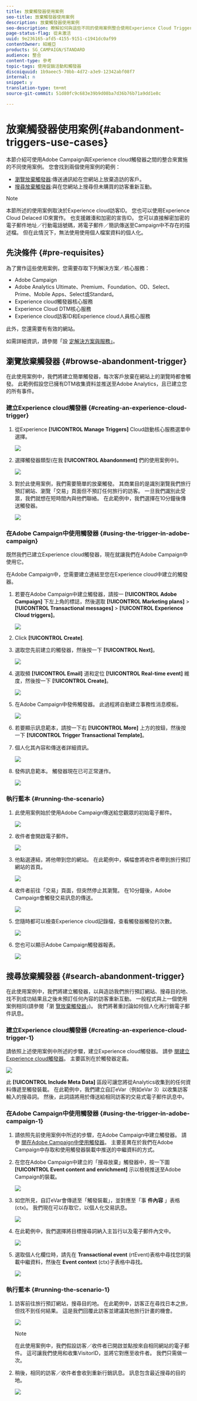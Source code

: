 ```yaml
---
title: 放棄觸發器使用案例
seo-title: 放棄觸發器使用案例
description: 放棄觸發器使用案例
seo-description: 瞭解如何與這些不同的使用案例整合使用Experience Cloud Triggers。
page-status-flag: 從未激活
uuid: 9e236165-afd5-4155-9151-c1941dc0af99
contentOwner: 紹維亞
products: SG_CAMPAIGN/STANDARD
audience: 整合
content-type: 參考
topic-tags: 使用促銷活動和觸發器
discoiquuid: 1b9aeec5-70bb-4d72-a3e9-12342abf08f7
internal: n
snippet: y
translation-type: tm+mt
source-git-commit: 51d80fc9c683e39b9d08ba7d36b76b71a9dd1e8c

---
```



# 放棄觸發器使用案例{#abandonment-triggers-use-cases}

本節介紹可使用Adobe Campaign與Experience cloud觸發器之間的整合來實施的不同使用案例。 您會找到兩個使用案例的範例：

* [瀏覽放棄觸發器](#browse-abandonment-trigger):傳送通訊給在您網站上放棄造訪的客戶。
* [搜尋放棄觸發器](#search-abandonment-trigger):與在您網站上搜尋但未購買的訪客重新互動。

>[!NOTE]
>
>本節所述的使用案例取決於Experience cloud訪客ID。 您也可以使用Experience Cloud Delaced ID來實作。 也支援雜湊和加密的宣告ID。 您可以直接解密加密的電子郵件地址／行動電話號碼，將電子郵件／簡訊傳送至Campaign中不存在的描述檔。 但在此情況下，無法使用使用個人檔案資料的個人化。

## 先決條件 {#pre-requisites}

為了實作這些使用案例，您需要存取下列解決方案／核心服務：

* Adobe Campaign
* Adobe Analytics Ultimate、Premium、Foundation、OD、Select、Prime、Mobile Apps、Select或Standard。
* Experience cloud觸發器核心服務
* Experience Cloud DTM核心服務
* Experience cloud訪客ID和Experience cloud人員核心服務

此外，您還需要有有效的網站。

如需詳細資訊，請參閱「設 [定解決方案與服務」](../../integrating/using/configuring-triggers-in-experience-cloud.md#configuring-solutions-and-services)。

## 瀏覽放棄觸發器 {#browse-abandonment-trigger}

在此使用案例中，我們將建立簡單觸發器，每次客戶放棄在網站上的瀏覽時都會觸發。 此範例假設您已擁有DTM收集資料並推送至Adobe Analytics，且已建立您的所有事件。

### 建立Experience cloud觸發器 {#creating-an-experience-cloud-trigger}

1. 從Experience **[!UICONTROL Manage Triggers]** Cloud啟動核心服務選單中選擇。

   ![](assets/trigger_uc_browse_1.png)

1. 選擇觸發器類型(在我 **[!UICONTROL Abandonment]** 們的使用案例中)。

   ![](assets/trigger_uc_browse_2.png)

1. 對於此使用案例，我們需要簡單的放棄觸發。 其商業目的是識別瀏覽我們旅行預訂網站、瀏覽「交易」頁面但不預訂任何旅行的訪客。 一旦我們識別此受眾，我們就想在短時間內與他們聯絡。 在此範例中，我們選擇在10分鐘後傳送觸發器。

   ![](assets/trigger_uc_browse_3.png)

### 在Adobe Campaign中使用觸發器 {#using-the-trigger-in-adobe-campaign}

既然我們已建立Experience cloud觸發器，現在就讓我們在Adobe Campaign中使用它。

在Adobe Campaign中，您需要建立連結至您在Experience cloud中建立的觸發器。

1. 若要在Adobe Campaign中建立觸發器，請按一 **[!UICONTROL Adobe Campaign]** 下左上角的標誌，然後選取 **[!UICONTROL Marketing plans]** &gt; **[!UICONTROL Transactional messages]** &gt; **[!UICONTROL Experience Cloud triggers]**。

   ![](assets/remarketing_1.png)

1. Click **[!UICONTROL Create]**.
1. 選取您先前建立的觸發器，然後按一下 **[!UICONTROL Next]**。

   ![](assets/trigger_uc_browse_5.png)

1. 選取頻 **[!UICONTROL Email]** 道和定位 **[!UICONTROL Real-time event]** 維度，然後按一下 **[!UICONTROL Create]**。

   ![](assets/trigger_uc_browse_6bis.png)

1. 在Adobe Campaign中發佈觸發器。 此過程將自動建立事務性消息模板。

   ![](assets/trigger_uc_browse_6.png)

1. 若要顯示訊息範本，請按一下右 **[!UICONTROL More]** 上方的按鈕，然後按一下 **[!UICONTROL Trigger Transactional Template]**。

1. 個人化其內容和傳送者詳細資訊。

   ![](assets/trigger_uc_browse_8.png)

1. 發佈訊息範本。 觸發器現在已可正常運作。

   ![](assets/trigger_uc_browse_0.png)

### 執行藍本 {#running-the-scenario}

1. 此使用案例始於使用Adobe Campaign傳送給您觀眾的初始電子郵件。

   ![](assets/trigger_uc_browse_9.png)

1. 收件者會開啟電子郵件。

   ![](assets/trigger_uc_browse_10.png)

1. 他點選連結，將他帶到您的網站。 在此範例中，橫幅會將收件者帶到旅行預訂網站的首頁。

   ![](assets/trigger_uc_browse_11.png)

1. 收件者前往「交易」頁面，但突然停止其瀏覽。 在10分鐘後，Adobe Campaign會觸發交易訊息的傳送。

   ![](assets/trigger_uc_browse_12.png)

1. 您隨時都可以檢查Experience cloud記錄檔，查看觸發器觸發的次數。

   ![](assets/trigger_uc_browse_13.png)

1. 您也可以顯示Adobe Campaign觸發器報表。

   ![](assets/trigger_uc_browse_14.png)

## 搜尋放棄觸發器 {#search-abandonment-trigger}

在此使用案例中，我們將建立觸發器，以與造訪我們旅行預訂網站、搜尋目的地、找不到成功結果且之後未預訂任何內容的訪客重新互動。 一般程式與上一個使用案例相同(請參閱「瀏 [覽放棄觸發器](#browse-abandonment-trigger)」)。 我們將著重討論如何個人化再行銷電子郵件訊息。

### 建立Experience cloud觸發器 {#creating-an-experience-cloud-trigger-1}

請依照上述使用案例中所述的步驟，建立Experience cloud觸發器。 請參 [閱建立Experience cloud觸發器](#creating-an-experience-cloud-trigger)。 主要區別在於觸發器定義。

![](assets/trigger_uc_search_1.png)

此 **[!UICONTROL Include Meta Data]** 區段可讓您將從Analytics收集到的任何資料傳遞至觸發裝載。 在此範例中，我們建立自訂eVar（例如eVar 3）以收集訪客輸入的搜尋詞。 然後，此詞語將用於傳送給相同訪客的交易式電子郵件訊息中。

### 在Adobe Campaign中使用觸發器 {#using-the-trigger-in-adobe-campaign-1}

1. 請依照先前使用案例中所述的步驟，在Adobe Campaign中建立觸發器。 請參 [閱在Adobe Campaign中使用觸發器](#using-the-trigger-in-adobe-campaign)。 主要差異在於我們在Adobe Campaign中存取和使用觸發器裝載中推送的中繼資料的方式。
1. 在您在Adobe Campaign中建立的「搜尋放棄」觸發器中，按一下圖 **[!UICONTROL Event content and enrichment]** 示以檢視推送至Adobe Campaign的裝載。

   ![](assets/trigger_uc_search_2.png)

1. 如您所見，自訂eVar會傳遞至「觸發裝載」，並對應至「事 **件內容** 」表格(ctx)。 我們現在可以存取它，以個人化交易訊息。

   ![](assets/trigger_uc_search_3.png)

1. 在此範例中，我們選擇將目標搜尋詞納入主旨行以及電子郵件內文中。

   ![](assets/trigger_uc_search_4.png)

1. 選取個人化欄位時，請先在 **Transactional event** (rtEvent)表格中尋找您的裝載中繼資料，然後在 **Event context** (ctx)子表格中尋找。

   ![](assets/trigger_uc_search_5.png)

### 執行藍本 {#running-the-scenario-1}

1. 訪客前往旅行預訂網站，搜尋目的地。 在此範例中，訪客正在尋找日本之旅，但找不到任何結果。 這是我們回覆此訪客並建議其他旅行計畫的機會。

   ![](assets/trigger_uc_search_6.png)

   >[!NOTE]
   >
   >在此使用案例中，我們假設訪客／收件者已開啟並點按來自相同網站的電子郵件。 這可讓我們使用和收集VisitorID，並將它對應至收件者。 我們只需做一次。

1. 稍後，相同的訪客／收件者會收到重新行銷訊息。 訊息包含最近搜尋的目的地。

   ![](assets/trigger_uc_search_7.png)

